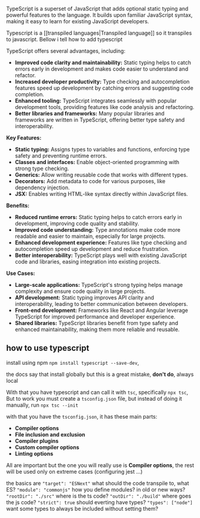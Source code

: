 TypeScript is a superset of JavaScript that adds optional static typing and powerful features to the language. It builds upon familiar JavaScript syntax, making it easy to learn for existing JavaScript developers.

Typescript is a [[transpiled languages|Transpiled language]] so it transpiles to javascript. Bellow i tell how to add typescript

TypeScript offers several advantages, including:

- **Improved code clarity and maintainability:** Static typing helps to catch errors early in development and makes code easier to understand and refactor.
- **Increased developer productivity:** Type checking and autocompletion features speed up development by catching errors and suggesting code completion.
- **Enhanced tooling:** TypeScript integrates seamlessly with popular development tools, providing features like code analysis and refactoring.
- **Better libraries and frameworks:** Many popular libraries and frameworks are written in TypeScript, offering better type safety and interoperability.

**Key Features:**

- **Static typing:** Assigns types to variables and functions, enforcing type safety and preventing runtime errors.
- **Classes and interfaces:** Enable object-oriented programming with strong type checking.
- **Generics:** Allow writing reusable code that works with different types.
- **Decorators:** Add metadata to code for various purposes, like dependency injection.
- **JSX:** Enables writing HTML-like syntax directly within JavaScript files.

**Benefits:**

- **Reduced runtime errors:** Static typing helps to catch errors early in development, improving code quality and stability.
- **Improved code understanding:** Type annotations make code more readable and easier to maintain, especially for large projects.
- **Enhanced development experience:** Features like type checking and autocompletion speed up development and reduce frustration.
- **Better interoperability:** TypeScript plays well with existing JavaScript code and libraries, easing integration into existing projects.

**Use Cases:**

- **Large-scale applications:** TypeScript's strong typing helps manage complexity and ensure code quality in large projects.
- **API development:** Static typing improves API clarity and interoperability, leading to better communication between developers.
- **Front-end development:** Frameworks like React and Angular leverage TypeScript for improved performance and developer experience.
- **Shared libraries:** TypeScript libraries benefit from type safety and enhanced maintainability, making them more reliable and reusable.

## how to use typescript

install using npm `npm install typescript --save-dev`, 

the docs say that install globally but this is a great mistake, **don't do**, always local

With that you have typescript and can call it with `tsc`, specifically `npx tsc`, But to work you must create a `tsconfig.json` file, but instead of doing it manually, run `npx tsc --init`

with that you have the `tsconfig.json`, it has these main parts:
- **Compiler options**
- **File inclusion and exclusion**
- **Compiler plugins**
- **Custom compiler options**
- **Linting options**

All are important but the one you will really use is **Compiler options**, the rest will be used only on extreme cases (configuring jest ...)

the basics are
`"target": "ESNext"` what should the code transpile to, what ES?
`"module": "commonjs"` how you define modules? in old or new ways?
`"rootDir": "./src"` where is the ts code?
`"outDir": "./build"` where goes the js code?
`"strict": true` should everting have types?
`"types": ["node"]` want some types to always be included without setting them?
